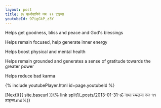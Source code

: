 ```yaml
---
layout: post
title: ॐ ऊर्ध्वसायिने नमः ११ टाइम्स
youtubeId: 97igGkP_z3Y
---
```

 
 
Helps get goodness, bliss and peace and God's blessings
 
Helps remain focused, help generate inner energy 
 
Helps boost physical and mental health 
 
Helps remain grounded and generates a sense of gratitude towards the greater power 
 
Helps reduce bad karma
 
 
 
 


{% include youtubePlayer.html id=page.youtubeId %}
 
[Next]({{ site.baseurl }}{% link  split1/_posts/2013-01-31-ॐ नाभा स्थलया नमः ११ टाइम्स.md%})
 
